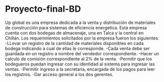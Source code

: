 # Proyecto-final-BD
Up global es una empresa dedicada a la venta y distribución de materiales de construcción para sistemas de eficiencia energetica. Esta empresa cuenta con dos bodegas de almacenaje, una en Talca y la central en Chillán. Los requerimientos solicitados por la empresa fueron los siguientes:
-LLevar un registro de la cantidad de materiales disponibles en cada bodega indicando a cual de ellas le corresponde.
-Cada venta debe ser guardada en un registro a nombre del vendedor correspondiente.
-Hacer un calculo de comisión correspondiente al 2% de la venta.
-Permitir que los bodegueros puedan ingresar con su identidad al sistema para ingresar las ventas.
-Permitir ingreso a la secretaria, encargada de los pagos para leer los registros.
-Dar acceso general a los dos gerentes.
